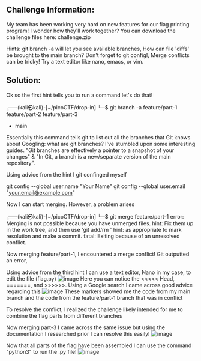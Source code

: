 ## Challenge Information:

My team has been working very hard on new features for our flag printing program! I wonder how they'll work together?
You can download the challenge files here:
challenge.zip

Hints: git branch -a will let you see available branches, How can file 'diffs' be brought to the main branch? Don't forget to git config!, Merge conflicts can be tricky! Try a text editor like nano, emacs, or vim.


## Solution:

Ok so the first hint tells you to run a command let's do that!

┌──(kali㉿kali)-[~/picoCTF/drop-in]
└─$ git branch -a
  feature/part-1
  feature/part-2
  feature/part-3
  * main

Essentially this command tells git to list out all the branches that Git knows about
Googling: what are git branches? I've stumbled upon some interesting guides. "Git branches are effectively a pointer to a snapshot of your changes" & "In Git, a branch is a new/separate version of the main repository". 

Using advice from the hint I git confinged myself 

git config --global user.name "Your Name"
git config --global user.email "your.email@example.com"

Now I can start merging. However, a problem arises

┌──(kali㉿kali)-[~/picoCTF/drop-in]
└─$ git merge feature/part-1
error: Merging is not possible because you have unmerged files.
hint: Fix them up in the work tree, and then use 'git add/rm <file>'
hint: as appropriate to mark resolution and make a commit.
fatal: Exiting because of an unresolved conflict.

Now merging feature/part-1, I encountered a merge conflict! Git outputted an error,

Using advice from the third hint I can use a text editor, Nano in my case, to edit the file (flag.py)
![image](https://github.com/user-attachments/assets/90648cfe-f074-4a60-96d1-1ad7a3cc67bf)
Here you can notice the <<<<< Head, =======, and >>>>>>. Using a Google search I came across good advice regarding this
![image](https://github.com/user-attachments/assets/3d20c406-b8b3-4169-a8d7-abf3e1ed15c4)
These markers showed me the code from my main branch and the code from the feature/part-1 branch that was in conflict


To resolve the conflict, I realized the challenge likely intended for me to combine the flag parts from different branches 

Now merging part-3 I came across the same issue but using the documentation I researched prior I can resolve this easily!
![image](https://github.com/user-attachments/assets/109566cb-a030-4204-b825-ae603db2f4b8)

Now that all parts of the flag have been assembled I can use the command "python3" to run the .py file!
![image](https://github.com/user-attachments/assets/7f15e712-386a-46d0-a27a-b6a1f5485145)

